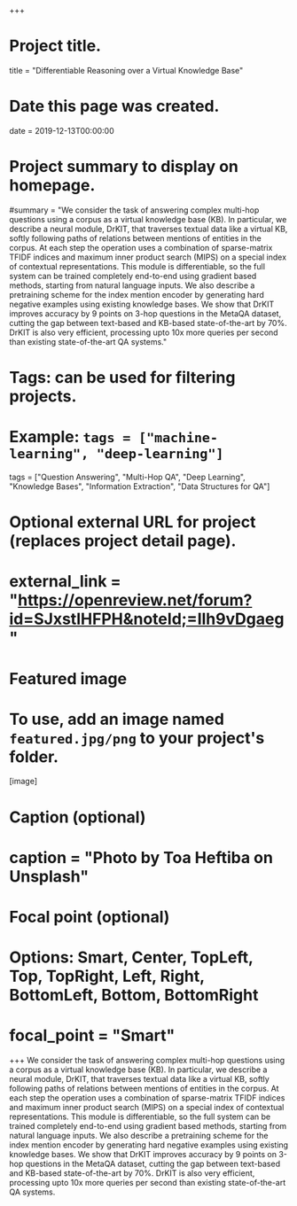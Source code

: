 +++
# Project title.
title = "Differentiable Reasoning over a Virtual Knowledge Base"

# Date this page was created.
date = 2019-12-13T00:00:00

# Project summary to display on homepage.
#summary = "We consider the task of answering complex multi-hop questions using a corpus as a virtual knowledge base (KB). In particular, we describe a neural module, DrKIT, that traverses textual data like a virtual KB, softly following paths of relations between mentions of entities in the corpus. At each step the operation uses a combination of sparse-matrix TFIDF indices and maximum inner product search (MIPS) on a special index of contextual representations. This module is differentiable, so the full system can be trained completely end-to-end using gradient based methods, starting from natural language inputs. We also describe a pretraining scheme for the index mention encoder by generating hard negative examples using existing knowledge bases. We show that DrKIT improves accuracy by 9 points on 3-hop questions in the MetaQA dataset, cutting the gap between text-based and KB-based state-of-the-art by 70%. DrKIT is also very efficient, processing upto 10x more queries per second than existing state-of-the-art QA systems."

# Tags: can be used for filtering projects.
# Example: `tags = ["machine-learning", "deep-learning"]`
tags = ["Question Answering", "Multi-Hop QA", "Deep Learning", "Knowledge Bases", "Information Extraction", "Data Structures for QA"]

# Optional external URL for project (replaces project detail page).
# external_link = "https://openreview.net/forum?id=SJxstlHFPH&noteId;=Ilh9vDgaeg"

# Featured image
# To use, add an image named `featured.jpg/png` to your project's folder. 
[image]
  # Caption (optional)
#  caption = "Photo by Toa Heftiba on Unsplash"

  # Focal point (optional)
  # Options: Smart, Center, TopLeft, Top, TopRight, Left, Right, BottomLeft, Bottom, BottomRight
#  focal_point = "Smart"
+++
We consider the task of answering complex multi-hop questions using a corpus as a virtual knowledge base (KB). In particular, we describe a neural module, DrKIT, that traverses textual data like a virtual KB, softly following paths of relations between mentions of entities in the corpus. At each step the operation uses a combination of sparse-matrix TFIDF indices and maximum inner product search (MIPS) on a special index of contextual representations. This module is differentiable, so the full system can be trained completely end-to-end using gradient based methods, starting from natural language inputs. We also describe a pretraining scheme for the index mention encoder by generating hard negative examples using existing knowledge bases. We show that DrKIT improves accuracy by 9 points on 3-hop questions in the MetaQA dataset, cutting the gap between text-based and KB-based state-of-the-art by 70%. DrKIT is also very efficient, processing upto 10x more queries per second than existing state-of-the-art QA systems.
